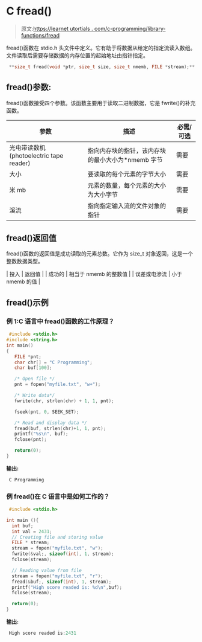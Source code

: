 # C fread()

> 原文:[https://learnet utortials . com/c-programming/library-functions/fread](https://learnetutorials.com/c-programming/library-functions/fread)

fread()函数在 stdio.h 头文件中定义。它有助于将数据从给定的指定流读入数组。文件读取后需要存储数据的内存位置的起始地址由指针指定。

```c
 **size_t fread(void *ptr, size_t size, size_t nmemb, FILE *stream);** #where stream should be a file pointer 

```

## fread()参数:

fread()函数接受四个参数。该函数主要用于读取二进制数据，它是 fwrite()的补充函数。

| 参数 | 描述 | 必需/可选 |
| --- | --- | --- |
| 光电带读数机(photoelectric tape reader) | 指向内存块的指针，该内存块的最小大小为*nmemb 字节 | 需要 |
| 大小 | 要读取的每个元素的字节大小 | 需要 |
| 米 mb | 元素的数量，每个元素的大小为大小字节 | 需要 |
| 溪流 | 指向指定输入流的文件对象的指针 | 需要 |

## fread()返回值

fread()函数的返回值是成功读取的元素总数。它作为 size_t 对象返回，这是一个整数数据类型。

| 投入 | 返回值 |
| 成功的 | 相当于 nmemb 的整数值 |
| 误差或电渗流 | 小于 nmemb 的值 |

## fread()示例

### 例 1:C 语言中 fread()函数的工作原理？

```c
 #include <stdio.h>
#include <string.h>
int main()
{
   FILE *pnt;
   char chr[] = "C Programming";
   char buf[100];

   /* Open file */
   pnt = fopen("myfile.txt", "w+");

   /* Write data*/
   fwrite(chr, strlen(chr) + 1, 1, pnt);

   fseek(pnt, 0, SEEK_SET);

   /* Read and display data */
   fread(buf, strlen(chr)+1, 1, pnt);
   printf("%s\n", buf);
   fclose(pnt);

   return(0);
} 

```

**输出:**

```c
 C Programming 
```

### 例 fread()在 C 语言中是如何工作的？

```c
 #include <stdio.h>

int main (){
  int buf;
  int val = 2431;
  // Creating file and storing value
  FILE * stream;
  stream = fopen("myfile.txt", "w");
  fwrite(&val;, sizeof(int), 1, stream);
  fclose(stream);

  // Reading value from file
  stream = fopen("myfile.txt", "r");
  fread(&buf;, sizeof(int), 1, stream);
  printf("High score readed is: %d\n",buf);
  fclose(stream);

  return(0);
} 

```

**输出:**

```c
 High score readed is:2431 
```